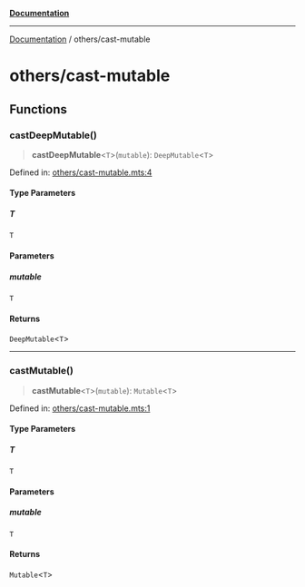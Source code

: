 [**Documentation**](../README.md)

---

[Documentation](../README.md) / others/cast-mutable

# others/cast-mutable

## Functions

### castDeepMutable()

> **castDeepMutable**\<`T`\>(`mutable`): `DeepMutable`\<`T`\>

Defined in: [others/cast-mutable.mts:4](https://github.com/noshiro-pf/ts-verified/blob/main/src/others/cast-mutable.mts#L4)

#### Type Parameters

##### T

`T`

#### Parameters

##### mutable

`T`

#### Returns

`DeepMutable`\<`T`\>

---

### castMutable()

> **castMutable**\<`T`\>(`mutable`): `Mutable`\<`T`\>

Defined in: [others/cast-mutable.mts:1](https://github.com/noshiro-pf/ts-verified/blob/main/src/others/cast-mutable.mts#L1)

#### Type Parameters

##### T

`T`

#### Parameters

##### mutable

`T`

#### Returns

`Mutable`\<`T`\>
